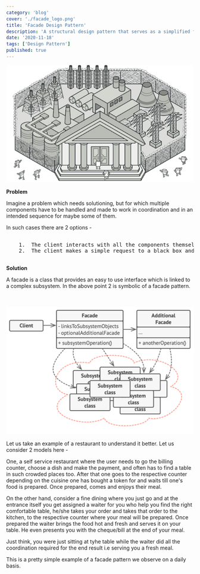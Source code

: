 ```yaml
---
category: 'blog'
cover: './facade_logo.png'
title: 'Facade Design Pattern'
description: 'A structural design pattern that serves as a simplified front-facing interface masking more complex underlying or structural code.'
date: '2020-11-18'
tags: ['Design Pattern']
published: true
---
```

![facade Diagram](./facade_logo.png)

**Problem**

Imagine a problem which needs solutioning, but for which multiple components have to be handled and made to work in coordination and in an intended sequence for maybe some of them.

In such cases there are 2 options - 

<pre>

    1.  The client interacts with all the components themselves
    2.  The client makes a simple request to a black box and just get the desired result

</pre>
**Solution**

A facade is a class that provides an easy to use interface which is linked to a complex subsystem. In the above point 2 is symbolic of a facade pattern.
<br>
<br>
<br>

![Facade](./facade_diagram.png)

Let us take an example of a restaurant to understand it better. Let us consider 2 models here - 

One, a self service restaurant where the user needs to go the billing counter, choose a dish and make the payment, and often has to find a table in such crowded places too. After that one goes to the respective counter depending on the cuisine one has bought a token for and waits till one's food is prepared. Once prepared, comes and enjoys their meal.

On the other hand, consider a fine dining where you just go and at the entrance itself you get assigned a waiter for you who help you find the right comfortable table, he/she takes your order and takes that order to the kitchen, to the respective counter where your meal will be prepared. Once prepared the waiter brings the food hot and fresh and serves it on your table. He even presents you with the cheque/bill at the end of your meal.

Just think, you were just sitting at tyhe table while the waiter did all the coordination required for the end result i.e serving you a fresh meal.

This is a pretty simple example of a facade pattern we observe on a daily basis.
